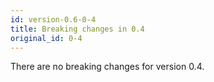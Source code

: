 ```yaml
---
id: version-0.6-0-4
title: Breaking changes in 0.4
original_id: 0-4
---
```


There are no breaking changes for version 0.4.